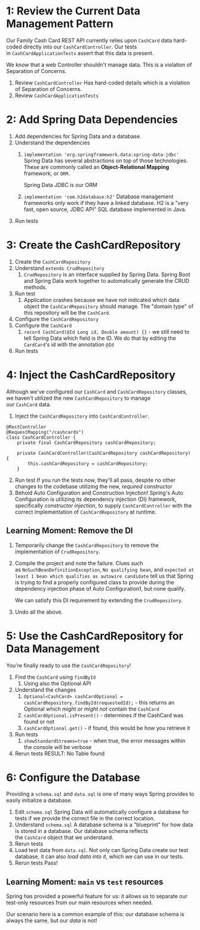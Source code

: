 # 1: Review the Current Data Management Pattern

Our Family Cash Card REST API currently relies upon `CashCard` data hard-coded directly into our `CashCardController`. Our tests in `CashCardApplicationTests` assert that this data is present.

We know that a web Controller shouldn't manage data. This is a violation of Separation of Concerns.

1. Review `CashCardController`
	Has hard-coded details which is a violation of Separation of Concerns.
2. Review `CashCardApplicationTests`

# 2: Add Spring Data Dependencies

1. Add dependencies for Spring Data and a database.
2. Understand the dependencies
	1. `implementation 'org.springframework.data:spring-data-jdbc'`
		Spring Data has several abstractions on top of those technologies. These are commonly called an **Object-Relational Mapping** framework, or `ORM`.
		
		Spring Data JDBC is our ORM
	2. `implementation 'com.h2database:h2'`
		Database management frameworks only work if they have a linked database. H2 is a "very fast, open source, JDBC API" SQL database implemented in Java.
3. Run tests

# 3: Create the CashCardRepository

1. Create the `CashCardRepository`
2. Understand `extends CrudRepository`
	1. `CrudRepository` is an interface supplied by Spring Data. Spring Boot and Spring Data work together to automatically generate the CRUD methods.
3. Run test
	1. Application crashes because we have not indicated which data object the `CashCardRepository` should manage. The "domain type" of this repository will be the `CashCard`.
4. Configure the `CashCardRepository`
5. Configure the `CashCard`
	1. `record CashCard(@Id Long id, Double amount) {}` - we still need to tell Spring Data which field is the ID.  We do that by editing the `CardCard`'s id with the annotation `@Id`
6. Run tests

# 4: Inject the CashCardRepository

Although we've configured our `CashCard` and `CashCardRepository` classes, we haven't utilized the new `CashCardRepository` to manage our `CashCard` data.

1. Inject the `CashCardRepository` into `CashCardController`.
```
@RestController
@RequestMapping("/cashcards")
class CashCardController {
	private final CashCardRepository cashCardRepository;
	
	private CashCardController(CashCardRepository cashCardRepository) {
		this.cashCardRepository = cashCardRepository;
	}
```

2. Run test
	If you run the tests now, they'll all pass, despite no other changes to the codebase utilizing the new, _required_ constructor
3. Behold Auto Configuration and Construction Injection!
	Spring's Auto Configuration is utilizing its dependency injection (DI) framework, specifically _constructor injection_, to supply `CashCardController` with the correct implementation of `CashCardRepository` at runtime.

## Learning Moment: Remove the DI

1. Temporarily change the `CashCardRepository` to remove the implementation of `CrudRepository`.
2. Compile the project and note the failure.
	Clues such as `NoSuchBeanDefinitionException`, `No qualifying bean`, and `expected at least 1 bean which qualifies as autowire candidate` tell us that Spring is trying to find a properly configured class to provide during the dependency injection phase of Auto Configuration1, but none qualify.
    
    We can satisfy this DI requirement by extending the `CrudRepository`.
3. Undo all the above.

# 5: Use the CashCardRepository for Data Management


You're finally ready to use the `CashCardRepository`!

1. Find the `CashCard` using `findById`
	1. Using also the Optional API
2. Understand the changes
	1. `Optional<CashCard> cashCardOptional = cashCardRepository.findById(requestedId);` - this returns an Optional which _might or might not_ contain the `CashCard`
	2. `cashCardOptional.isPresent()` - determines if the CashCard was found or not
	3. `cashCardOptional.get()` - if found, this would be how you retrieve it
3. Run tests
	1. `showStandardStreams=true` - when true, the error messages within the console will be verbose
4. Rerun tests
	RESULT: No Table found

# 6: Configure the Database

 Providing a `schema.sql` and `data.sql` is one of many ways Spring provides to easily initialize a database.

1. Edit `schema.sql`
	Spring Data will automatically configure a database for tests if we provide the correct file in the correct location.
2. Understand `schema.sql`
	A database schema is a "blueprint" for how data is stored in a database. Our database schema reflects the `CashCard` object that we understand.
3. Rerun tests
4. Load test data from `data.sql`.
	Not only can Spring Data create our test database, it can also _load data into it_, which we can use in our tests.
5. Rerun tests
	Pass!

## Learning Moment: `main` vs `test` resources

Spring has provided a powerful feature for us: it allows us to separate our test-only resources from our main resources when needed.

Our scenario here is a common example of this: our database schema is always the same, but our _data_ is not!